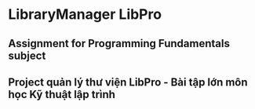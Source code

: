# LibraryManager LibPro
## Assignment for Programming Fundamentals subject
## Project quản lý thư viện LibPro - Bài tập lớn môn học Kỹ thuật lập trình
